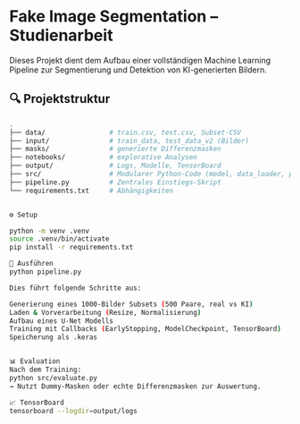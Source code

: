 # Fake Image Segmentation – Studienarbeit

Dieses Projekt dient dem Aufbau einer vollständigen Machine Learning Pipeline zur Segmentierung und Detektion von KI-generierten Bildern.

## 🔍 Projektstruktur

```bash
.
├── data/                # train.csv, test.csv, Subset-CSV
├── input/               # train_data, test_data_v2 (Bilder)
├── masks/               # generierte Differenzmasken
├── notebooks/           # explorative Analysen
├── output/              # Logs, Modelle, TensorBoard
├── src/                 # Modularer Python-Code (model, data_loader, preprocessing, etc.)
├── pipeline.py          # Zentrales Einstiegs-Skript
└── requirements.txt     # Abhängigkeiten


⚙️ Setup

python -m venv .venv
source .venv/bin/activate
pip install -r requirements.txt

🚀 Ausführen
python pipeline.py

Dies führt folgende Schritte aus:

Generierung eines 1000-Bilder Subsets (500 Paare, real vs KI)
Laden & Vorverarbeitung (Resize, Normalisierung)
Aufbau eines U-Net Modells
Training mit Callbacks (EarlyStopping, ModelCheckpoint, TensorBoard)
Speicherung als .keras


📊 Evaluation
Nach dem Training:
python src/evaluate.py
→ Nutzt Dummy-Masken oder echte Differenzmasken zur Auswertung.

📈 TensorBoard
tensorboard --logdir=output/logs

